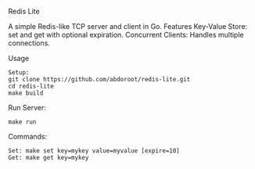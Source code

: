 Redis Lite

A simple Redis-like TCP server and client in Go.
Features
    Key-Value Store: set and get with optional expiration.
    Concurrent Clients: Handles multiple connections.

Usage

    Setup:
    git clone https://github.com/abdoroot/redis-lite.git
    cd redis-lite
    make build

Run Server:

    make run

Commands:

    Set: make set key=mykey value=myvalue [expire=10]
    Get: make get key=mykey